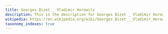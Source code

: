 ```yaml
---
title: Georges Bizet _ Vladimir Horowitz
description: This is the description for Georges Bizet _ Vladimir Horowitz
wikipedia: https://en.wikipedia.org/wiki/Georges_Bizet___Vladimir_Horowitz
taxonomy_indexes: true
---
```

